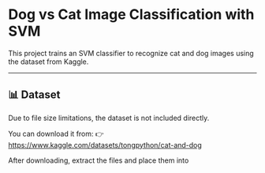 # Dog vs Cat Image Classification with SVM

This project trains an SVM classifier to recognize cat and dog images using the dataset from Kaggle.

---

## 📊 Dataset
Due to file size limitations, the dataset is not included directly.

You can download it from:
👉 https://www.kaggle.com/datasets/tongpython/cat-and-dog

After downloading, extract the files and place them into

